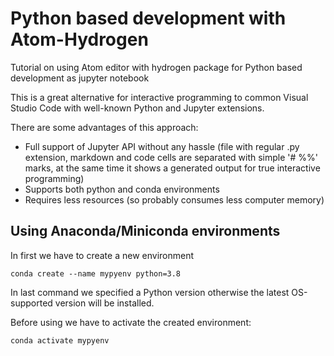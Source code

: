 # Python based development with Atom-Hydrogen
Tutorial on using Atom editor with hydrogen package for Python based development as jupyter notebook

This is a great alternative for interactive programming to common Visual Studio Code with well-known Python and Jupyter extensions.

There are some advantages of this approach:

- Full support of Jupyter API without any hassle (file with regular .py extension, markdown and code cells are separated with simple '# %%' marks, at the same time it shows a generated output for true interactive programming)
- Supports both python and conda environments
- Requires less resources (so probably consumes less computer memory)

## Using Anaconda/Miniconda environments

In first we have to create a new environment

```
conda create --name mypyenv python=3.8
```
In last command we specified a Python version otherwise the latest OS-supported version will be installed.

Before using we have to activate the created environment:

```
conda activate mypyenv
```

